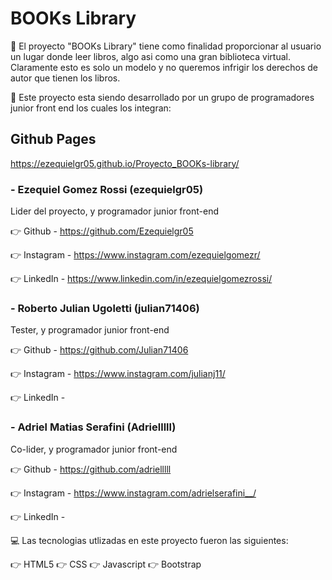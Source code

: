 ﻿# BOOKs Library
📕 El proyecto "BOOKs Library" tiene como finalidad proporcionar al usuario un lugar donde leer libros, algo asi como una gran biblioteca virtual. Claramente esto es solo un modelo y no queremos infrigir los
derechos de autor que tienen los libros.

🌱 Este proyecto esta siendo desarrollado por un grupo de programadores junior front end los cuales los integran:
## Github Pages
https://ezequielgr05.github.io/Proyecto_BOOKs-library/

### - Ezequiel Gomez Rossi (ezequielgr05)
Lider del proyecto, y programador junior front-end

👉 Github - https://github.com/Ezequielgr05

👉 Instagram - https://www.instagram.com/ezequielgomezr/

👉 LinkedIn - https://www.linkedin.com/in/ezequielgomezrossi/

### - Roberto Julian Ugoletti (julian71406)
Tester, y programador junior front-end

👉 Github - https://github.com/Julian71406

👉 Instagram - https://www.instagram.com/julianj11/

👉 LinkedIn - 

### - Adriel Matias Serafini (Adrielllll)
Co-lider, y programador junior front-end

👉 Github - https://github.com/adrielllll

👉 Instagram - https://www.instagram.com/adrielserafini__/

👉 LinkedIn - 


💻 Las tecnologias utlizadas en este proyecto fueron las siguientes:

👉 HTML5
👉 CSS
👉 Javascript
👉 Bootstrap
